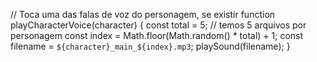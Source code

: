 // Toca uma das falas de voz do personagem, se existir
function playCharacterVoice(character) {
  const total = 5; // temos 5 arquivos por personagem
  const index = Math.floor(Math.random() * total) + 1;
  const filename = `${character}_main_${index}.mp3`;
  playSound(filename);
}
